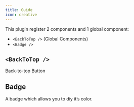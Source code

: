 ```yaml
---
title: Guide
icon: creative
---
```


This plugin register 2 components and 1 global component:

- `<BackToTop />` (Global Components)
- `<Badge />`

## `<BackToTop />`

Back-to-top Button

## Badge

A badge which allows you to diy it’s color.
